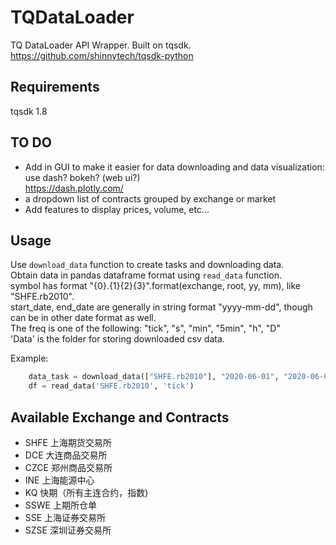 # TQDataLoader
TQ DataLoader API Wrapper. Built on tqsdk.    
https://github.com/shinnytech/tqsdk-python   

## Requirements  
tqsdk 1.8  

## TO DO  
- Add in GUI to make it easier for data downloading and data visualization: use dash? bokeh? (web ui?)  
https://dash.plotly.com/ 
- a dropdown list of contracts grouped by exchange or market  
- Add features to display prices, volume, etc...


## Usage 
Use `download_data` function to create tasks and downloading data.  
Obtain data in pandas dataframe format using `read_data` function.   
symbol has format "{0}.{1}{2}{3}".format(exchange, root, yy, mm), like "SHFE.rb2010".   
start_date, end_date are generally in string format "yyyy-mm-dd", though can be in other date format as  well.     
The freq is one of the following: "tick", "s", "min", "5min", "h", "D"    
'Data' is the folder for storing downloaded csv data.  

Example:  
```python
    data_task = download_data(["SHFE.rb2010"], "2020-06-01", "2020-06-02", 'tick', 'Data')
    df = read_data('SHFE.rb2010', 'tick')
```

## Available Exchange and Contracts   
- SHFE 上海期货交易所
- DCE 大连商品交易所  
- CZCE  郑州商品交易所  
- INE 上海能源中心  
- KQ 快期（所有主连合约，指数)  
- SSWE 上期所仓单  
- SSE 上海证券交易所   
- SZSE 深圳证券交易所  


